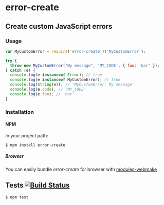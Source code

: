 # error-create
## Create custom JavaScript errors
### Usage

```javascript
var MyCustomError = require('error-create')('MyCustomError');

try {
  throw new MyCustomError("My message", 'MY_CODE', { foo: 'bar' });
} catch (e) {
  console.log(e instanceof Error); // true
  console.log(e instanceof MyCustomError); // true
  console.log(String(e)); // 'MyCustomError: My message'
  console.log(e.code); // 'MY_CODE'
  console.log(e.foo); // 'bar'
}
```

### Installation
#### NPM

In your project path:

	$ npm install error-create

##### Browser

You can easily bundle _error-create_ for browser with [modules-webmake](https://github.com/medikoo/modules-webmake)

## Tests [![Build Status](https://travis-ci.org/medikoo/error-create.png)](https://travis-ci.org/medikoo/error-create)

	$ npm test
